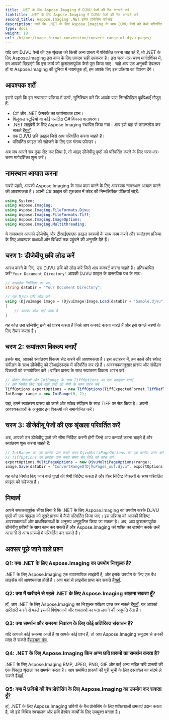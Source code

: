 ```yaml
---
title: .NET के लिए Aspose.Imaging में DJVU पेजों की रेंज कनवर्ट करें
linktitle: .NET के लिए Aspose.Imaging में DJVU पेजों की रेंज कनवर्ट करें
second_title: Aspose.Imaging .NET इमेज प्रोसेसिंग एपीआई
description: जानें कि .NET के लिए Aspose.Imaging के साथ DJVU पेजों को कैसे परिवर्तित किया जाए। कुशल डीजेवीयू से टीआईएफएफ रूपांतरण के लिए चरण-दर-चरण मार्गदर्शिका।
type: docs
weight: 18
url: /hi/net/image-format-conversion/convert-range-of-djvu-pages/
---
```


यदि आप DJVU पेजों की एक श्रृंखला को किसी अन्य प्रारूप में परिवर्तित करना चाह रहे हैं, तो .NET के लिए Aspose.Imaging इस काम के लिए एकदम सही उपकरण है। इस चरण-दर-चरण मार्गदर्शिका में, हम आपको दिखाएंगे कि इस कार्य को कुशलतापूर्वक कैसे पूरा किया जाए। चाहे आप एक अनुभवी डेवलपर हों या Aspose.Imaging की दुनिया में नवागंतुक हों, हम आपके लिए इस प्रक्रिया का विवरण देंगे। 

## आवश्यक शर्तें

इससे पहले कि हम रूपांतरण प्रक्रिया में उतरें, सुनिश्चित करें कि आपके पास निम्नलिखित पूर्वापेक्षाएँ मौजूद हैं:

- C# और .NET फ्रेमवर्क का कार्यसाधक ज्ञान।
- विज़ुअल स्टूडियो या कोई पसंदीदा C# विकास वातावरण।
-  .NET लाइब्रेरी के लिए Aspose.Imaging स्थापित किया गया। आप इसे यहां से डाउनलोड कर सकते हैं[यहाँ](https://releases.aspose.com/imaging/net/).
- एक DJVU छवि फ़ाइल जिसे आप परिवर्तित करना चाहते हैं।
- परिवर्तित फ़ाइल को सहेजने के लिए एक गंतव्य फ़ोल्डर।

अब जब आपने सब कुछ सेट कर लिया है, तो आइए डीजेवीयू पृष्ठों को परिवर्तित करने के लिए चरण-दर-चरण मार्गदर्शिका शुरू करें।

## नामस्थान आयात करना

सबसे पहले, आपको Aspose.Imaging के साथ काम करने के लिए आवश्यक नामस्थान आयात करने की आवश्यकता है। अपनी C# फ़ाइल की शुरुआत में कोड की निम्नलिखित पंक्तियाँ जोड़ें:

```csharp
using System;
using Aspose.Imaging;
using Aspose.Imaging.FileFormats.Djvu;
using Aspose.Imaging.FileFormats.Tiff;
using Aspose.Imaging.ImageOptions;
using Aspose.Imaging.Multithreading;
```

ये नामस्थान आपको डीजेवीयू और टीआईएफएफ फ़ाइल स्वरूपों के साथ काम करने और रूपांतरण प्रक्रिया के लिए आवश्यक कक्षाओं और विधियों तक पहुंचने की अनुमति देते हैं।

## चरण 1: डीजेवीयू छवि लोड करें

 आरंभ करने के लिए, उस DJVU छवि को लोड करें जिसे आप कनवर्ट करना चाहते हैं। प्रतिस्थापित करें`"Your Document Directory"` आपकी DJVU फ़ाइल के वास्तविक पथ के साथ:

```csharp
// दस्तावेज़ निर्देशिका का पथ.
string dataDir = "Your Document Directory";

// एक DjVu छवि लोड करें
using (DjvuImage image = (DjvuImage)Image.Load(dataDir + "Sample.djvu"))
{
    // आपका कोड यहां जाता है
}
```

यह कोड उस डीजेवीयू छवि को प्रारंभ करता है जिसे आप कनवर्ट करना चाहते हैं और इसे अगले चरणों के लिए तैयार करता है।

## चरण 2: रूपांतरण विकल्प बनाएँ

इसके बाद, आपको रूपांतरण विकल्प सेट करने की आवश्यकता है। इस उदाहरण में, हम काले और सफेद संपीड़न के साथ डीजेवीयू को टीआईएफएफ में परिवर्तित कर रहे हैं। आवश्यकतानुसार प्रारूप और संपीड़न विकल्पों को समायोजित करें। वांछित प्रारूप के साथ रूपांतरण विकल्प आरंभ करें:

```csharp
// प्रीसेट विकल्पों और IntRange के साथ TiffOptions का एक उदाहरण बनाएं
// इसे निर्यात किए जाने वाले पृष्ठों की श्रेणी के साथ प्रारंभ करें
TiffOptions exportOptions = new TiffOptions(TiffExpectedFormat.TiffDeflateBw);
IntRange range = new IntRange(0, 2);
```

यहां, हमने रूपांतरण प्रारूप को काले और सफेद संपीड़न के साथ TIFF पर सेट किया है। अपनी आवश्यकताओं के अनुसार इन विकल्पों को समायोजित करें।

## चरण 3: डीजेवीयू पेजों की एक श्रृंखला परिवर्तित करें

अब, आपको उन डीजेवीयू पृष्ठों की सीमा निर्दिष्ट करनी होगी जिन्हें आप कनवर्ट करना चाहते हैं और रूपांतरण शुरू करना चाहते हैं:

```csharp
// IntRange का एक इंस्टेंस पास करते समय DjvuMultiPageOptions का एक इंस्टेंस प्रारंभ करें
// TiffOptions का इंस्टेंस पास करते समय सेव विधि को कॉल करें
exportOptions.MultiPageOptions = new DjvuMultiPageOptions(range);
image.Save(dataDir + "ConvertRangeOfDjVuPages_out.djvu", exportOptions);
```

यह कोड निर्यात किए जाने वाले पृष्ठों की श्रेणी निर्दिष्ट करता है और फिर निर्दिष्ट विकल्पों के साथ परिवर्तित फ़ाइल को सहेजता है।

## निष्कर्ष

आपने सफलतापूर्वक सीख लिया है कि .NET के लिए Aspose.Imaging का उपयोग करके DJVU पृष्ठों की एक श्रृंखला को दूसरे प्रारूप में कैसे परिवर्तित किया जाए। इस प्रक्रिया को आपकी विशिष्ट आवश्यकताओं और प्राथमिकताओं के अनुरूप अनुकूलित किया जा सकता है। अब, आप कुशलतापूर्वक डीजेवीयू छवियों के साथ काम कर सकते हैं और Aspose.Imaging की शक्ति का उपयोग करके उन्हें आसानी से अन्य प्रारूपों में परिवर्तित कर सकते हैं।

## अक्सर पूछे जाने वाले प्रश्न

### Q1: क्या .NET के लिए Aspose.Imaging का उपयोग निःशुल्क है?

 .NET के लिए Aspose.Imaging एक व्यावसायिक लाइब्रेरी है, और इसके उपयोग के लिए एक वैध लाइसेंस की आवश्यकता होती है। आप यहां से लाइसेंस प्राप्त कर सकते हैं[यहाँ](https://purchase.aspose.com/buy).

### Q2: क्या मैं खरीदने से पहले .NET के लिए Aspose.Imaging आज़मा सकता हूँ?

 हाँ, आप .NET के लिए Aspose.Imaging का निःशुल्क परीक्षण प्राप्त कर सकते हैं[यहाँ](https://releases.aspose.com/). यह आपको खरीदारी करने से पहले इसकी विशेषताओं और क्षमताओं का पता लगाने की अनुमति देता है।

### Q3: क्या समर्थन और समस्या निवारण के लिए कोई अतिरिक्त संसाधन हैं?

 यदि आपको कोई समस्या आती है या आपके कोई प्रश्न हैं, तो आप Aspose.Imaging समुदाय से उनकी मदद ले सकते हैं[सहयता मंच](https://forum.aspose.com/).

### Q4: .NET के लिए Aspose.Imaging किन अन्य छवि प्रारूपों का समर्थन करता है?

 .NET के लिए Aspose.Imaging BMP, JPEG, PNG, GIF और कई अन्य सहित छवि प्रारूपों की एक विस्तृत श्रृंखला का समर्थन करता है। आप समर्थित प्रारूपों की पूरी सूची के लिए दस्तावेज़ का संदर्भ ले सकते हैं[यहाँ](https://reference.aspose.com/imaging/net/).

### Q5: क्या मैं छवियों की बैच प्रोसेसिंग के लिए Aspose.Imaging का उपयोग कर सकता हूँ?

हां, .NET के लिए Aspose.Imaging छवियों के बैच प्रोसेसिंग के लिए शक्तिशाली क्षमताएं प्रदान करता है, जो इसे विभिन्न स्वचालन और छवि हेरफेर कार्यों के लिए उपयुक्त बनाता है।